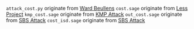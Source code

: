 `attack_cost.py` originate from [Ward Beullens](https://github.com/WardBeullens/LESS_Attack)
`cost.sage` originate from [Less Project](https://github.com/paolo-santini/LESS_project)
`kmp_cost.sage` originate from [KMP Attack](https://github.com/secomms/pkpattack/blob/main/kmp_cost.sage)
`out_cost.sage` originate from [SBS Attack](https://github.com/secomms/pkpattack/blob/main/our_cost.sage)
`cost_isd.sage` originate from [SBS Attack](https://github.com/secomms/pkpattack/blob/main/our_cost.sage)
